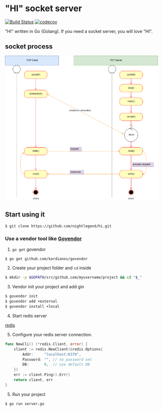 # "HI" socket server

[![Build Status](https://travis-ci.org/nightlegend/hi.svg?branch=master)](https://travis-ci.org/nightlegend/hi) [![codecov](https://codecov.io/gh/nightlegend/hi/branch/master/graph/badge.svg)](https://codecov.io/gh/nightlegend/hi)

"HI" written in Go (Golang). If you need a socket server, you will love "HI".

## socket process
![SOCKET](doc/socket.png)

## Start using it

```sh
$ git clone https://github.com/nightlegend/hi.git
```


### Use a vendor tool like [Govendor](https://github.com/kardianos/govendor)

1. `go get` govendor

```sh
$ go get github.com/kardianos/govendor
```
2. Create your project folder and `cd` inside

```sh
$ mkdir -p $GOPATH/src/github.com/myusername/project && cd "$_"
```

3. Vendor init your project and add gin

```sh
$ govendor init
$ govendor add +external
$ govendor install +local
```

4. Start redis server

[redis](https://redis.io/)

5. Configure your redis server connection.

```go
func NewCli() (*redis.Client, error) {
	client := redis.NewClient(&redis.Options{
		Addr:     "localhost:6379",
		Password: "", // no password set
		DB:       0,  // use default DB
	})
	err := client.Ping().Err()
	return client, err
}
```

5. Run your project

```sh
$ go run server.go
```